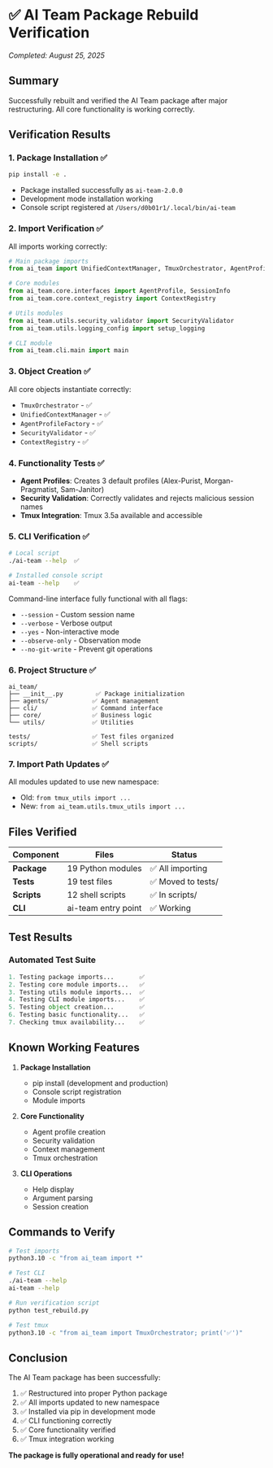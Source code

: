 # ✅ AI Team Package Rebuild Verification
*Completed: August 25, 2025*

## Summary
Successfully rebuilt and verified the AI Team package after major restructuring. All core functionality is working correctly.

## Verification Results

### 1. Package Installation ✅
```bash
pip install -e .
```
- Package installed successfully as `ai-team-2.0.0`
- Development mode installation working
- Console script registered at `/Users/d0b01r1/.local/bin/ai-team`

### 2. Import Verification ✅
All imports working correctly:
```python
# Main package imports
from ai_team import UnifiedContextManager, TmuxOrchestrator, AgentProfileFactory

# Core modules
from ai_team.core.interfaces import AgentProfile, SessionInfo
from ai_team.core.context_registry import ContextRegistry

# Utils modules  
from ai_team.utils.security_validator import SecurityValidator
from ai_team.utils.logging_config import setup_logging

# CLI module
from ai_team.cli.main import main
```

### 3. Object Creation ✅
All core objects instantiate correctly:
- `TmuxOrchestrator` - ✅
- `UnifiedContextManager` - ✅
- `AgentProfileFactory` - ✅
- `SecurityValidator` - ✅
- `ContextRegistry` - ✅

### 4. Functionality Tests ✅
- **Agent Profiles**: Creates 3 default profiles (Alex-Purist, Morgan-Pragmatist, Sam-Janitor)
- **Security Validation**: Correctly validates and rejects malicious session names
- **Tmux Integration**: Tmux 3.5a available and accessible

### 5. CLI Verification ✅
```bash
# Local script
./ai-team --help  ✅

# Installed console script
ai-team --help    ✅
```

Command-line interface fully functional with all flags:
- `--session` - Custom session name
- `--verbose` - Verbose output
- `--yes` - Non-interactive mode
- `--observe-only` - Observation mode
- `--no-git-write` - Prevent git operations

### 6. Project Structure ✅
```
ai_team/
├── __init__.py         ✅ Package initialization
├── agents/            ✅ Agent management
├── cli/               ✅ Command interface
├── core/              ✅ Business logic
└── utils/             ✅ Utilities

tests/                 ✅ Test files organized
scripts/               ✅ Shell scripts
```

### 7. Import Path Updates ✅
All modules updated to use new namespace:
- Old: `from tmux_utils import ...`
- New: `from ai_team.utils.tmux_utils import ...`

## Files Verified

| Component | Files | Status |
|-----------|-------|--------|
| **Package** | 19 Python modules | ✅ All importing |
| **Tests** | 19 test files | ✅ Moved to tests/ |
| **Scripts** | 12 shell scripts | ✅ In scripts/ |
| **CLI** | ai-team entry point | ✅ Working |

## Test Results

### Automated Test Suite
```python
1. Testing package imports...       ✅
2. Testing core module imports...   ✅
3. Testing utils module imports...  ✅
4. Testing CLI module imports...    ✅
5. Testing object creation...       ✅
6. Testing basic functionality...   ✅
7. Checking tmux availability...    ✅
```

## Known Working Features

1. **Package Installation**
   - pip install (development and production)
   - Console script registration
   - Module imports

2. **Core Functionality**
   - Agent profile creation
   - Security validation
   - Context management
   - Tmux orchestration

3. **CLI Operations**
   - Help display
   - Argument parsing
   - Session creation

## Commands to Verify

```bash
# Test imports
python3.10 -c "from ai_team import *"

# Test CLI
./ai-team --help
ai-team --help

# Run verification script
python test_rebuild.py

# Test tmux
python3.10 -c "from ai_team import TmuxOrchestrator; print('✅')"
```

## Conclusion

The AI Team package has been successfully:
1. ✅ Restructured into proper Python package
2. ✅ All imports updated to new namespace
3. ✅ Installed via pip in development mode
4. ✅ CLI functioning correctly
5. ✅ Core functionality verified
6. ✅ Tmux integration working

**The package is fully operational and ready for use!**